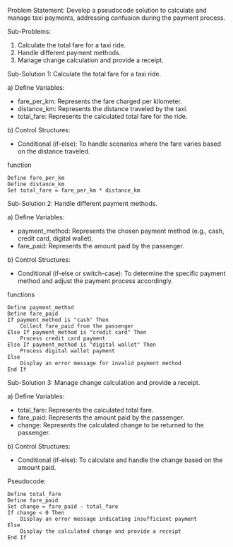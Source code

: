 Problem Statement: Develop a pseudocode solution to calculate and manage taxi payments, addressing confusion during the payment process.

Sub-Problems:

1. Calculate the total fare for a taxi ride.
2. Handle different payment methods.
3. Manage change calculation and provide a receipt.

Sub-Solution 1: Calculate the total fare for a taxi ride.

a) Define Variables:
- fare_per_km: Represents the fare charged per kilometer.
- distance_km: Represents the distance traveled by the taxi.
- total_fare: Represents the calculated total fare for the ride.

b) Control Structures:
- Conditional (if-else): To handle scenarios where the fare varies based on the distance traveled.

function
```
Define fare_per_km
Define distance_km
Set total_fare = fare_per_km * distance_km
```

Sub-Solution 2: Handle different payment methods.

a) Define Variables:
- payment_method: Represents the chosen payment method (e.g., cash, credit card, digital wallet).
- fare_paid: Represents the amount paid by the passenger.

b) Control Structures:
- Conditional (if-else or switch-case): To determine the specific payment method and adjust the payment process accordingly.

functions
```
Define payment_method
Define fare_paid
If payment_method is "cash" Then
    Collect fare_paid from the passenger
Else If payment_method is "credit card" Then
    Process credit card payment
Else If payment_method is "digital wallet" Then
    Process digital wallet payment
Else
    Display an error message for invalid payment method
End If
```

Sub-Solution 3: Manage change calculation and provide a receipt.

a) Define Variables:
- total_fare: Represents the calculated total fare.
- fare_paid: Represents the amount paid by the passenger.
- change: Represents the calculated change to be returned to the passenger.

b) Control Structures:
- Conditional (if-else): To calculate and handle the change based on the amount paid.

Pseudocode:
```
Define total_fare
Define fare_paid
Set change = fare_paid - total_fare
If change < 0 Then
    Display an error message indicating insufficient payment
Else
    Display the calculated change and provide a receipt
End If
```

